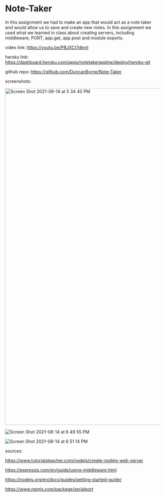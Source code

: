 # Note-Taker

In this assignment we had to make an app that would act as a note taker and would allow us to save and create new notes. In this assignment we used 
what we learned in class about creating servers, including middleware, PORT, app.get, app.post and module exports.


video link: https://youtu.be/PBJXCt7dkmI

heroku link: https://dashboard.heroku.com/apps/notetakerapphw/deploy/heroku-git

github repo: https://github.com/DuncanByrne/Note-Taker



screenshots:


<img width="1095" alt="Screen Shot 2021-08-14 at 5 34 40 PM" src="https://user-images.githubusercontent.com/85514179/129462044-0a5d22d1-567f-4683-b594-e38bcf52150b.png">




![Screen Shot 2021-08-14 at 6 49 55 PM](https://user-images.githubusercontent.com/85514179/129462057-72880826-81cc-4724-8dd2-550f74a56ef0.png)




![Screen Shot 2021-08-14 at 6 51 14 PM](https://user-images.githubusercontent.com/85514179/129462066-38945c66-a1c1-43ab-80bd-2c5d8c9669eb.png)





sources:


https://www.tutorialsteacher.com/nodejs/create-nodejs-web-server



https://expressjs.com/en/guide/using-middleware.html


https://nodejs.org/en/docs/guides/getting-started-guide/


https://www.npmjs.com/package/serialport


